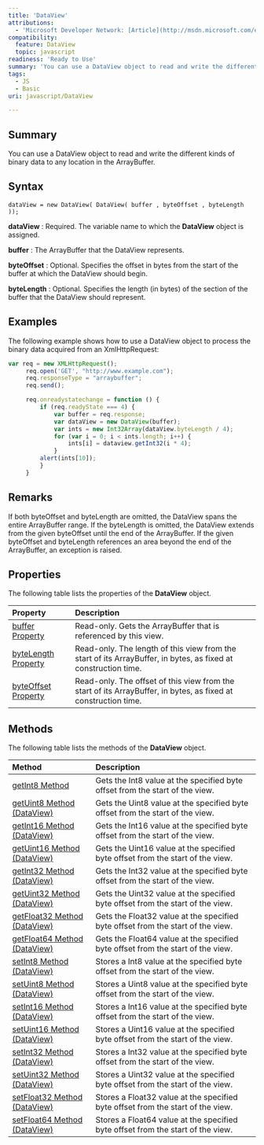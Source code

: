```yaml
---
title: 'DataView'
attributions:
  - 'Microsoft Developer Network: [Article](http://msdn.microsoft.com/en-us/library/ie/br212463(v=vs.94).aspx)'
compatibility:
  feature: DataView
  topic: javascript
readiness: 'Ready to Use'
summary: 'You can use a DataView object to read and write the different kinds of binary data to any location in the ArrayBuffer.'
tags:
  - JS
  - Basic
uri: javascript/DataView

---
```

## Summary

You can use a DataView object to read and write the different kinds of binary data to any location in the ArrayBuffer.

## Syntax

    dataView = new DataView( DataView( buffer , byteOffset , byteLength ));

**dataView**
:   Required. The variable name to which the **DataView** object is assigned.

**buffer**
:   The ArrayBuffer that the DataView represents.

**byteOffset**
:   Optional. Specifies the offset in bytes from the start of the buffer at which the DataView should begin.

**byteLength**
:   Optional. Specifies the length (in bytes) of the section of the buffer that the DataView should represent.

## Examples

The following example shows how to use a DataView object to process the binary data acquired from an XmlHttpRequest:

``` js
var req = new XMLHttpRequest();
     req.open('GET', "http://www.example.com");
     req.responseType = "arraybuffer";
     req.send();

     req.onreadystatechange = function () {
         if (req.readyState === 4) {
             var buffer = req.response;
             var dataView = new DataView(buffer);
             var ints = new Int32Array(dataView.byteLength / 4);
             for (var i = 0; i < ints.length; i++) {
                 ints[i] = dataview.getInt32(i * 4);
             }
         alert(ints[10]);
         }
     }
```

## Remarks

If both byteOffset and byteLength are omitted, the DataView spans the entire ArrayBuffer range. If the byteLength is omitted, the DataView extends from the given byteOffset until the end of the ArrayBuffer. If the given byteOffset and byteLength references an area beyond the end of the ArrayBuffer, an exception is raised.

## Properties

The following table lists the properties of the **DataView** object.

|Property|Description|
|:-------|:----------|
|[buffer Property](/javascript/DataView/buffer)|Read-only. Gets the ArrayBuffer that is referenced by this view.|
|[byteLength Property](/javascript/DataView/byteLength)|Read-only. The length of this view from the start of its ArrayBuffer, in bytes, as fixed at construction time.|
|[byteOffset Property](/javascript/DataView/byteOffset)|Read-only. The offset of this view from the start of its ArrayBuffer, in bytes, as fixed at construction time.|

## Methods

The following table lists the methods of the **DataView** object.

|Method|Description|
|:-----|:----------|
|[getInt8 Method](/javascript/DataView/getInt8)|Gets the Int8 value at the specified byte offset from the start of the view.|
|[getUint8 Method (DataView)](/javascript/DataView/getUint8)|Gets the Uint8 value at the specified byte offset from the start of the view.|
|[getInt16 Method (DataView)](/javascript/DataView/getInt16)|Gets the Int16 value at the specified byte offset from the start of the view.|
|[getUint16 Method (DataView)](/javascript/DataView/getUint16)|Gets the Uint16 value at the specified byte offset from the start of the view.|
|[getInt32 Method (DataView)](/javascript/DataView/getInt32)|Gets the Int32 value at the specified byte offset from the start of the view.|
|[getUint32 Method (DataView)](/javascript/DataView/getUint32)|Gets the Uint32 value at the specified byte offset from the start of the view.|
|[getFloat32 Method (DataView)](/javascript/DataView/getFloat32)|Gets the Float32 value at the specified byte offset from the start of the view.|
|[getFloat64 Method (DataView)](/javascript/DataView/getFloat64)|Gets the Float64 value at the specified byte offset from the start of the view.|
|[setInt8 Method (DataView)](/javascript/DataView/setInt8)|Stores a Int8 value at the specified byte offset from the start of the view.|
|[setUint8 Method (DataView)](/javascript/DataView/setUint8)|Stores a Uint8 value at the specified byte offset from the start of the view.|
|[setInt16 Method (DataView)](/javascript/DataView/setInt16)|Stores a Int16 value at the specified byte offset from the start of the view.|
|[setUint16 Method (DataView)](/javascript/DataView/setUint16)|Stores a Uint16 value at the specified byte offset from the start of the view.|
|[setInt32 Method (DataView)](/javascript/DataView/setInt32)|Stores a Int32 value at the specified byte offset from the start of the view.|
|[setUint32 Method (DataView)](/javascript/DataView/setUint32)|Stores a Uint32 value at the specified byte offset from the start of the view.|
|[setFloat32 Method (DataView)](/javascript/DataView/setFloat32)|Stores a Float32 value at the specified byte offset from the start of the view.|
|[setFloat64 Method (DataView)](/javascript/DataView/setFloat64)|Stores a Float64 value at the specified byte offset from the start of the view.|

